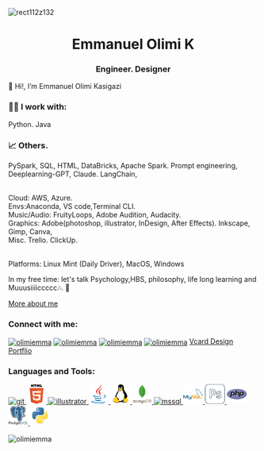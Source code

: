 
![rect112z132](https://github.com/olimiemma/olimiemma/assets/98601170/109b1c04-65a9-4694-9f22-341253c2ec3f)

<h1 align="center"> Emmanuel Olimi K </h1>
<h3 align="center">  Engineer. Designer </h3>

👋 Hi!, I’m Emmanuel Olimi Kasigazi

<h3 align="left">   👨‍💻  I work with:</h3>
Python. Java

<h3 align="left"> 📈 Others. </h3>
   PySpark, SQL, HTML, DataBricks, Apache Spark. 
          Prompt engineering, Deeplearning-GPT, Claude. LangChain, 

<br> Cloud: AWS, Azure. 
<br> Envs:Anaconda, VS code,Terminal CLI. 
<br>Music/Audio: FruityLoops, Adobe Audition, Audacity.
<br> Graphics: Adobe(photoshop, illustrator, InDesign, After Effects). Inkscape, Gimp, Canva, 
<br> Misc. Trello. ClickUp. 
 
 <br>Platforms: Linux Mint (Daily Driver), MacOS, Windows<br>
<p>

  
 In my free time: let's talk Psychology,HBS, philosophy, life long learning and Muuusiiiiccccc🎶. 🙂

<a href="https://global.mit.edu/news-stories/a-whole-new-world-of-learning-via-mit-opencourseware-videos">More about me</a>

  

<h3 align="left">Connect with me:</h3>
<p align="left">
 
<a href="https://twitter.com/olimiemma" target="blank"><img align="center" src="https://raw.githubusercontent.com/rahuldkjain/github-profile-readme-generator/master/src/images/icons/Social/twitter.svg" alt="olimiemma" height="30" width="40" /></a>
<a href="https://linkedin.com/in/olimiemma" target="blank"><img align="center" src="https://raw.githubusercontent.com/rahuldkjain/github-profile-readme-generator/master/src/images/icons/Social/linked-in-alt.svg" alt="olimiemma" height="30" width="40" /></a>
<a href="https://stackoverflow.com/users/olimiemma" target="blank"><img align="center" src="https://raw.githubusercontent.com/rahuldkjain/github-profile-readme-generator/master/src/images/icons/Social/stack-overflow.svg" alt="olimiemma" height="30" width="40" /></a>
<a href="https://fb.com/olimiemma" target="blank"><img align="center" src="https://raw.githubusercontent.com/rahuldkjain/github-profile-readme-generator/master/src/images/icons/Social/facebook.svg" alt="olimiemma" height="30" width="40" /></a>
<a href="https://olimi.wazigrouplimited.com"> Vcard </a>
<a href="http://olimiemma.wazigrouplimited.com/"> Design Portflio </a>
</p>

<h3 align="left">Languages and Tools:</h3>
<p align="left"> <a href="https://git-scm.com/" target="_blank" rel="noreferrer"> <img src="https://www.vectorlogo.zone/logos/git-scm/git-scm-icon.svg" alt="git" width="40" height="40"/> </a> <a href="https://www.w3.org/html/" target="_blank" rel="noreferrer"> <img src="https://raw.githubusercontent.com/devicons/devicon/master/icons/html5/html5-original-wordmark.svg" alt="html5" width="40" height="40"/> </a> <a href="https://www.adobe.com/in/products/illustrator.html" target="_blank" rel="noreferrer"> <img src="https://www.vectorlogo.zone/logos/adobe_illustrator/adobe_illustrator-icon.svg" alt="illustrator" width="40" height="40"/> </a> <a href="https://www.java.com" target="_blank" rel="noreferrer"> <img src="https://raw.githubusercontent.com/devicons/devicon/master/icons/java/java-original.svg" alt="java" width="40" height="40"/> </a> <a href="https://www.linux.org/" target="_blank" rel="noreferrer"> <img src="https://raw.githubusercontent.com/devicons/devicon/master/icons/linux/linux-original.svg" alt="linux" width="40" height="40"/> </a> <a href="https://www.mongodb.com/" target="_blank" rel="noreferrer"> <img src="https://raw.githubusercontent.com/devicons/devicon/master/icons/mongodb/mongodb-original-wordmark.svg" alt="mongodb" width="40" height="40"/> </a> <a href="https://www.microsoft.com/en-us/sql-server" target="_blank" rel="noreferrer"> <img src="https://www.svgrepo.com/show/303229/microsoft-sql-server-logo.svg" alt="mssql" width="40" height="40"/> </a> <a href="https://www.mysql.com/" target="_blank" rel="noreferrer"> <img src="https://raw.githubusercontent.com/devicons/devicon/master/icons/mysql/mysql-original-wordmark.svg" alt="mysql" width="40" height="40"/> </a> <a href="https://www.photoshop.com/en" target="_blank" rel="noreferrer"> <img src="https://raw.githubusercontent.com/devicons/devicon/master/icons/photoshop/photoshop-line.svg" alt="photoshop" width="40" height="40"/> </a> <a href="https://www.php.net" target="_blank" rel="noreferrer"> <img src="https://raw.githubusercontent.com/devicons/devicon/master/icons/php/php-original.svg" alt="php" width="40" height="40"/> </a> <a href="https://www.postgresql.org" target="_blank" rel="noreferrer"> <img src="https://raw.githubusercontent.com/devicons/devicon/master/icons/postgresql/postgresql-original-wordmark.svg" alt="postgresql" width="40" height="40"/> </a> <a href="https://www.python.org" target="_blank" rel="noreferrer"> <img src="https://raw.githubusercontent.com/devicons/devicon/master/icons/python/python-original.svg" alt="python" width="40" height="40"/> </a> </p>

<p><img align="center" src="https://github-readme-stats.vercel.app/api/top-langs?username=olimiemma&show_icons=true&locale=en&layout=compact" alt="olimiemma" /></p>
